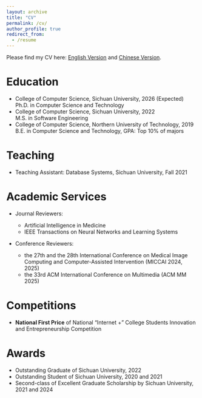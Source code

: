 ```yaml
---
layout: archive
title: "CV"
permalink: /cv/
author_profile: true
redirect_from:
  - /resume
---
```


<!-- {% include base_path %} -->

Please find my CV here: [English Version](https://tzhongboyyy97.github.io/files/cv_english.pdf) and [Chinese Version](https://tzhongboyyy97.github.io/files/cv_chinese.pdf).

# Education

- College of Computer Science, Sichuan University, 2026 (Expected)  
Ph.D. in Computer Science and Technology
- College of Computer Science, Sichuan University, 2022  
M.S. in Software Engineering
- College of Computer Science, Northern University of Technology, 2019  
B.E. in Computer Science and Technology, GPA: Top 10% of majors

# Teaching

- Teaching Assistant: Database Systems, Sichuan University, Fall 2021

# Academic Services

- Journal Reviewers:
  - Artificial Intelligence in Medicine
  - IEEE Transactions on Neural Networks and Learning Systems

- Conference Reviewers:
  - the 27th and the 28th International Conference on Medical Image Computing and Computer-Assisted Intervention (MICCAI 2024, 2025)
  - the 33rd ACM International Conference on Multimedia (ACM MM 2025)

# Competitions

- **National First Price** of National “Internet +” College Students Innovation and Entrepreneurship Competition

# Awards

- Outstanding Graduate of Sichuan University, 2022
- Outstanding Student of Sichuan University, 2020 and 2021
- Second-class of Excellent Graduate Scholarship by Sichuan University, 2021 and 2024
